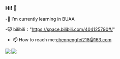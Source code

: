 ### Hi! 👋
-🌱 I’m currently learning in BUAA

-😺 bilibili："https://space.bilibili.com/404125790#/"

- 📫 How to reach me:chenpengfei218@163.com

<img align="left" src="https://github-readme-stats.vercel.app/api?username=PF-Chen&include_all_commits=true&count_private-true&custom_title=PF-Chen'%20GitHub%20Stats&line_height=30&show_icons=true&hide_border=true&bg_color=192133&title_color=efb752&icon_color=efb752&text_color=70bed9">

<img align="left" src="https://github-readme-stats.vercel.app/api/top-langs/?username=ckend&layout=compact">
<!--
**PF-Chen/PF-Chen** is a ✨ _special_ ✨ repository because its `README.md` (this file) appears on your GitHub profile.

Here are some ideas to get you started:

- 🔭 I’m currently working on ...
- 🌱 I’m currently learning ...
- 👯 I’m looking to collaborate on ...
- 🤔 I’m looking for help with ...
- 💬 Ask me about ...
- 📫 How to reach me: ...
- 😄 Pronouns: ...
- ⚡ Fun fact: ...
-->
